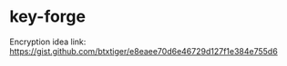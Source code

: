 # key-forge

Encryption idea link: https://gist.github.com/btxtiger/e8eaee70d6e46729d127f1e384e755d6
